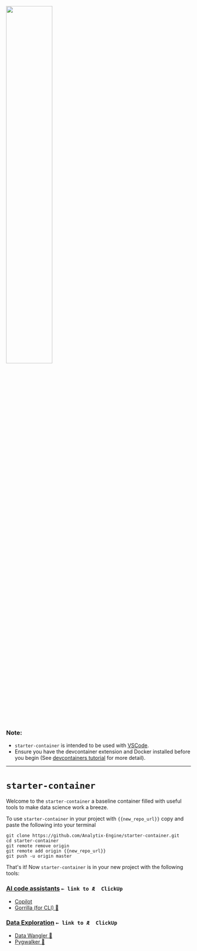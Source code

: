 
<img src="https://github.com/Analytix-Engine/segment/assets/5680639/66634092-6767-4433-92e3-e01deac1d698" width=50% height=50%>


### Note: 
* `starter-container` is intended to be used with [VSCode](https://code.visualstudio.com/). 
* Ensure you have the devcontainer extension and Docker installed before you begin (See [devcontainers tutorial](https://code.visualstudio.com/docs/devcontainers/tutorial) for more detail).
---

# `starter-container`

Welcome to the `starter-container` a baseline container filled with useful tools to make data science work a breeze.

To use `starter-container` in your project with `{{new_repo_url}}` copy and paste the following into your terminal

```
git clone https://github.com/Analytix-Engine/starter-container.git
cd starter-container
git remote remove origin
git remote add origin {{new_repo_url}}
git push -u origin master
```

That's it! Now `starter-container` is in your new project with the following tools:

### [**AI code assistants**](https://app.clickup.com/t/862kaud64) `← link to Æ  ClickUp`
* [Copilot](https://docs.github.com/en/copilot/quickstart) 
* [Gorrilla (for CLI) 🦍](https://gorilla.cs.berkeley.edu/) 

### [**Data Exploration**](https://app.clickup.com/t/862kaudgz) `← link to Æ  ClickUp`
* [Data Wangler 🤠](https://github.com/Kanaries/pygwalker)
* [Pygwalker 🐖](https://github.com/microsoft/vscode-data-wrangler)

  

